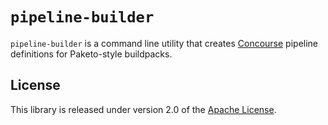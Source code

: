 # `pipeline-builder`
`pipeline-builder` is a command line utility that creates [Concourse][c] pipeline definitions for Paketo-style 
buildpacks.

[c]: https://concourse-ci.org

## License
This library is released under version 2.0 of the [Apache License][a].

[a]: https://www.apache.org/licenses/LICENSE-2.0

